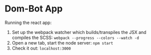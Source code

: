 # Dom-Bot App

Running the react app:

1. Set up the webpack watcher which builds/transpiles the JSX and compiles the SCSS: ``` webpack --progress --colors --watch -d ```
2. Open a new tab, start the node server: `npm start`
3. Check it out: `localhost:3000`
